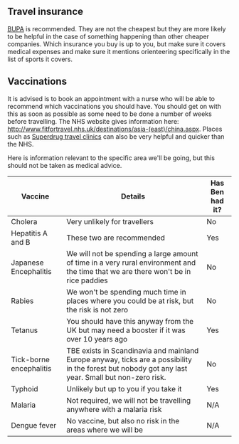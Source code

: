 ## Travel insurance
[BUPA](https://www.bupaglobal.com/en/travel-insurance) is recommended. They are not the cheapest but they are more likely to be helpful in the case of something happening than other cheaper companies. Which insurance you buy is up to you, but make sure it covers medical expenses and make sure it mentions orienteering specifically in the list of sports it covers.

## Vaccinations
It is advised is to book an appointment with a nurse who will be able to recommend which vaccinations you should have. You should get on with this as soon as possible as some need to be done a number of weeks before travelling. The NHS website gives information here: http://www.fitfortravel.nhs.uk/destinations/asia-(east)/china.aspx. Places such as [Superdrug travel clinics](https://healthclinics.superdrug.com/travel-vaccinations) can also be very helpful and quicker than the NHS.

Here is information relevant to the specific area we'll be going, but this should not be taken as medical advice.

| Vaccine | Details | Has Ben had it? |
| --- | --- | --- |
| Cholera | Very unlikely for travellers | No |
| Hepatitis A and B | These two are recommended | Yes |
| Japanese Encephalitis | We will not be spending a large amount of time in a very rural environment and the time that we are there won't be in rice paddies | No |
| Rabies | We won't be spending much time in places where you could be at risk, but the risk is not zero | No |
| Tetanus | You should have this anyway from the UK but may need a booster if it was over 10 years ago | Yes |
| Tick-borne encephalitis | TBE exists in Scandinavia and mainland Europe anyway, ticks are a possibility in the forest but nobody got any last year. Small but non-zero risk. | No |
| Typhoid | Unlikely but up to you if you take it | Yes |
| Malaria | Not required, we will not be travelling anywhere with a malaria risk | N/A |
| Dengue fever | No vaccine, but also no risk in the areas where we will be | N/A |